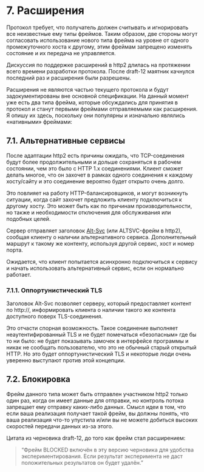 # 7. Расширения

Протокол требует, что получатель должен считывать и игнорировать все
неизвестные ему типы фреймов. Таким образом, две стороны могут согласовать
использование нового типа фрейма на уровне от одного промежуточного хоста к
другому, этим фреймам запрещено изменять состояние и их передача не
управляется.

Дискуссия по поддержке расширений в http2 длилась на протяжении всего времени
разработки протокола. После draft-12 маятник качнулся последний раз и
расширения были разрешены.

Расширения не являются частью текущего протокола и будут задокументированы вне
основной спецификации. На данный момент уже есть два типа фрейма, которые
обсуждались для принятия в протокол и станут первыми фреймами отправляемыми как
расширения. Я опишу их здесь, поскольку они популярны и изначально являлись
«нативными» фреймами:

## 7.1. Альтернативные сервисы

После адаптации http2 есть причины ожидать, что TCP-соединения будут более
продолжительными и дольше сохраняться в рабочем состоянии, чем это было с HTTP
1.x соединениями. Клиент сможет делать многое, что он захочет в рамках одного
соединения к каждому хосту/сайту и это соединение вероятно будет открыто очень
долго.

Это повлияет на работу HTTP-балансировщиков, и могут возникнуть ситуации, когда
сайт захочет  предложить клиенту подключиться к другому хосту. Это может быть
как по причинам производительности, но также и необходимости отключения для
обслуживания или подобных целей.

Сервер отправляет заголовок
[Alt-Svc](http://tools.ietf.org/html/draft-ietf-httpbis-alt-svc-07) (или
ALTSVC-фрейм в http2), сообщая клиенту о наличии альтернативного сервиса.
Дополнительный маршрут к такому же контенту, используя другой сервис, хост и
номер порта.

Ожидается, что клиент попытается асинхронно подключиться к сервису и начать
использовать альтернативный сервис, если он нормально работает.

### 7.1.1. Оппортунистический TLS

Заголовок Alt-Svc позволяет серверу, который предоставляет контент по http://,
информировать клиента о наличии такого же контента доступного поверх
TLS-соединения.

Это отчасти спорная возможность. Такое соединение выполняет неаутентифированный
TLS и не будет помечаться «безопасным» где бы то ни было: не будет показывать
замочек в интерфейсе программы и никак  не сообщать пользователю, что это не
обычный старый открытый HTTP. Но это будет оппортунистический TLS и некоторые
люди очень уверенно выступают против этой концепции.

## 7.2. Блокировка

Фрейм данного типа может быть отправлен участником http2 только один раз, когда
он имеет данные для отправки, но контроль потока запрещает ему отправку
каких-либо данных. Смысл идеи в том, что если ваша реализация получает такой
фрейм, вы должны понять, что ваша реализация что-то упустила и/или вы не можете
добиться высоких скоростей передачи данных из-за этого.

Цитата из черновика draft-12, до того как фрейм стал расширением:

> “Фрейм BLOCKED включён в эту версию черновика для удобства
> экспериментирования. Если результат эксперимента не даст положительных
> результатов он будет удалён.”
